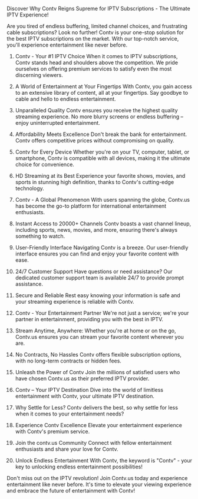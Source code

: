 
Discover Why Contv Reigns Supreme for IPTV Subscriptions - The Ultimate IPTV Experience!

 

Are you tired of endless buffering, limited channel choices, and frustrating cable subscriptions? Look no further! Contv is your one-stop solution for the best IPTV subscriptions on the market. With our top-notch service, you'll experience entertainment like never before.

1. Contv - Your #1 IPTV Choice  When it comes to IPTV subscriptions, Contv stands head and shoulders above the competition. We pride ourselves on offering premium services to satisfy even the most discerning viewers.

2.  A World of Entertainment at Your Fingertips  With Contv, you gain access to an extensive library of content, all at your fingertips. Say goodbye to cable and hello to endless entertainment.

3. Unparalleled Quality  Contv ensures you receive the highest quality streaming experience. No more blurry screens or endless buffering – enjoy uninterrupted entertainment.

4.   Affordability Meets Excellence  Don't break the bank for entertainment. Contv offers competitive prices without compromising on quality.

5.  Contv for Every Device  Whether you're on your TV, computer, tablet, or smartphone, Contv is compatible with all devices, making it the ultimate choice for convenience.

6.  HD Streaming at its Best  Experience your favorite shows, movies, and sports in stunning high definition, thanks to Contv's cutting-edge technology.

7.  Contv - A Global Phenomenon  With users spanning the globe, Contv.us has become the go-to platform for international entertainment enthusiasts.

8.  Instant Access to 20000+ Channels  Contv boasts a vast channel lineup, including sports, news, movies, and more, ensuring there's always something to watch.

9.  User-Friendly Interface  Navigating Contv is a breeze. Our user-friendly interface ensures you can find and enjoy your favorite content with ease.

10.  24/7 Customer Support  Have questions or need assistance? Our dedicated customer support team is available 24/7 to provide prompt assistance.

11.  Secure and Reliable  Rest easy knowing your information is safe and your streaming experience is reliable with Contv.

12.  Contv - Your Entertainment Partner  We're not just a service; we're your partner in entertainment, providing you with the best in IPTV.

13.  Stream Anytime, Anywhere:   Whether you're at home or on the go, Contv.us ensures you can stream your favorite content wherever you are.

14.  No Contracts, No Hassles  Contv offers flexible subscription options, with no long-term contracts or hidden fees.

15.  Unleash the Power of Contv  Join the millions of satisfied users who have chosen Contv.us as their preferred IPTV provider.

16.  Contv – Your IPTV Destination  Dive into the world of limitless entertainment with Contv, your ultimate IPTV destination.

17.  Why Settle for Less? Contv delivers the best, so why settle for less when it comes to your entertainment needs?

18.  Experience Contv Excellence  Elevate your entertainment experience with Contv's premium service.

19.  Join the contv.us Community  Connect with fellow entertainment enthusiasts and share your love for Contv.

20.  Unlock Endless Entertainment    With Contv, the keyword is "Contv" - your key to unlocking endless entertainment possibilities!

Don't miss out on the IPTV revolution! Join Contv.us today and experience entertainment like never before. It's time to elevate your viewing experience and embrace the future of entertainment with Contv!
